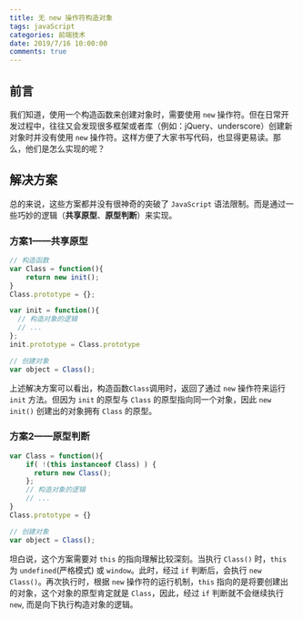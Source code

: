 ```yaml
---
title: 无 new 操作符构造对象
tags: javaScript
categories: 前端技术
date: 2019/7/16 10:00:00
comments: true
---
```


## 前言
我们知道，使用一个构造函数来创建对象时，需要使用 `new` 操作符。但在日常开发过程中，往往又会发现很多框架或者库（例如：jQuery、underscore）创建新对象时并没有使用 `new` 操作符。这样方便了大家书写代码，也显得更易读。那么，他们是怎么实现的呢？

## 解决方案
总的来说，这些方案都并没有很神奇的突破了 `JavaScript` 语法限制。而是通过一些巧妙的逻辑（**共享原型**、**原型判断**）来实现。

### 方案1——共享原型

``` js
// 构造函数
var Class = function(){
    return new init();
}
Class.prototype = {};

var init = function(){
  // 构造对象的逻辑
  // ...
};
init.prototype = Class.prototype

// 创建对象
var object = Class();

```
上述解决方案可以看出，构造函数`Class`调用时，返回了通过 `new` 操作符来运行 `init` 方法。但因为 `init` 的原型与 `Class` 的原型指向同一个对象，因此 `new init()` 创建出的对象拥有 `Class` 的原型。

### 方案2——原型判断

``` js
var Class = function(){
    if( !(this instanceof Class) ) {
      return new Class();
    };
    // 构造对象的逻辑
    // ...
}
Class.prototype = {}

// 创建对象
var object = Class();
```
坦白说，这个方案需要对 `this` 的指向理解比较深刻。当执行 `Class()` 时，`this` 为 `undefined`(严格模式) 或 `window`。此时，经过 `if` 判断后，会执行 `new Class()`。再次执行时，根据 `new` 操作符的运行机制，`this` 指向的是将要创建出的对象，这个对象的原型肯定就是 `Class`，因此，经过 `if` 判断就不会继续执行 `new`, 而是向下执行构造对象的逻辑。

